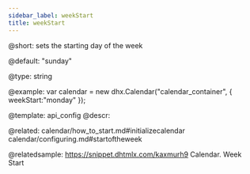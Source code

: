 ```yaml
---
sidebar_label: weekStart
title: weekStart
---          
```


@short: 
sets the starting day of the week


@default:
"sunday"


@type: string

@example: 
var calendar = new dhx.Calendar("calendar_container", {
    weekStart:"monday"
});


@template:	api_config
@descr: 


@related:
calendar/how_to_start.md#initializecalendar
calendar/configuring.md#startoftheweek


@relatedsample: https://snippet.dhtmlx.com/kaxmurh9	Calendar. Week Start